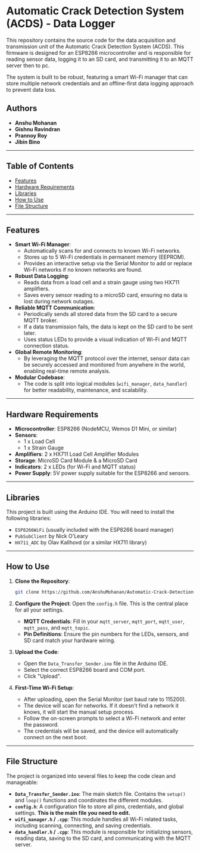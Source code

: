 # Automatic Crack Detection System (ACDS) - Data Logger

This repository contains the source code for the data acquisition and transmission unit of the Automatic Crack Detection System (ACDS). This firmware is designed for an ESP8266 microcontroller and is responsible for reading sensor data, logging it to an SD card, and transmitting it to an MQTT server then to pc.

The system is built to be robust, featuring a smart Wi-Fi manager that can store multiple network credentials and an offline-first data logging approach to prevent data loss.

## Authors
- **Anshu Mohanan**
- **Gishnu Ravindran**
- **Prannoy Roy**
- **Jibin Bino**

---

## Table of Contents

- [Features](#Features)
- [Hardware Requirements](#Hardware-Requirements)
- [Libraries](#Libraries)
- [How to Use](#How-to-Use)
- [File Structure](#File-Structure)

---

## Features

- **Smart Wi-Fi Manager**:
    - Automatically scans for and connects to known Wi-Fi networks.
    - Stores up to 5 Wi-Fi credentials in permanent memory (EEPROM).
    - Provides an interactive setup via the Serial Monitor to add or replace Wi-Fi networks if no known networks are found.
- **Robust Data Logging**:
    - Reads data from a load cell and a strain gauge using two HX711 amplifiers.
    - Saves every sensor reading to a microSD card, ensuring no data is lost during network outages.
- **Reliable MQTT Communication**:
    - Periodically sends all stored data from the SD card to a secure MQTT broker.
    - If a data transmission fails, the data is kept on the SD card to be sent later.
    - Uses status LEDs to provide a visual indication of Wi-Fi and MQTT connection status.
- **Global Remote Monitoring**:
    - By leveraging the MQTT protocol over the internet, sensor data can be securely accessed and monitored from anywhere        in the world, enabling real-time remote analysis.
- **Modular Codebase**:
    - The code is split into logical modules (`wifi_manager`, `data_handler`) for better readability, maintenance, and           scalability.

---

## Hardware Requirements

- **Microcontroller**: ESP8266 (NodeMCU, Wemos D1 Mini, or similar)
- **Sensors**:
    - 1 x Load Cell
    - 1 x Strain Gauge
- **Amplifiers**: 2 x HX711 Load Cell Amplifier Modules
- **Storage**: MicroSD Card Module & a MicroSD Card
- **Indicators**: 2 x LEDs (for Wi-Fi and MQTT status)
- **Power Supply**: 5V power supply suitable for the ESP8266 and sensors.

---

## Libraries

This project is built using the Arduino IDE. You will need to install the following libraries:

- `ESP8266WiFi` (usually included with the ESP8266 board manager)
- `PubSubClient` by Nick O'Leary
- `HX711_ADC` by Olav Kallhovd (or a similar HX711 library)

---

## How to Use

1.  **Clone the Repository**:
    ```sh
    git clone https://github.com/AnshuMohanan/Automatic-Crack-Detection-System-
    ```

2.  **Configure the Project**:
    Open the `config.h` file. This is the central place for all your settings.
    - **MQTT Credentials**: Fill in your `mqtt_server`, `mqtt_port`, `mqtt_user`, `mqtt_pass`, and `mqtt_topic`.
    - **Pin Definitions**: Ensure the pin numbers for the LEDs, sensors, and SD card match your hardware wiring.

3.  **Upload the Code**:
    - Open the `Data_Transfer_Sender.ino` file in the Arduino IDE.
    - Select the correct ESP8266 board and COM port.
    - Click "Upload".

4.  **First-Time Wi-Fi Setup**:
    - After uploading, open the Serial Monitor (set baud rate to 115200).
    - The device will scan for networks. If it doesn't find a network it knows, it will start the manual setup process.
    - Follow the on-screen prompts to select a Wi-Fi network and enter the password.
    - The credentials will be saved, and the device will automatically connect on the next boot.

---

## File Structure

The project is organized into several files to keep the code clean and manageable:

- **`Data_Transfer_Sender.ino`**: The main sketch file. Contains the `setup()` and `loop()` functions and coordinates the different modules.
- **`config.h`**: A configuration file to store all pins, credentials, and global settings. **This is the main file you need to edit.**
- **`wifi_manager.h` / `.cpp`**: This module handles all Wi-Fi related tasks, including scanning, connecting, and saving credentials.
- **`data_handler.h` / `.cpp`**: This module is responsible for initializing sensors, reading data, saving to the SD card, and communicating with the MQTT server.


